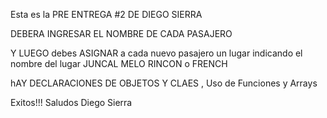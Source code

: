Esta es la PRE ENTREGA #2 DE DIEGO SIERRA

DEBERA INGRESAR EL NOMBRE DE CADA PASAJERO 

Y LUEGO debes ASIGNAR a cada nuevo pasajero un lugar indicando el nombre del lugar JUNCAL MELO RINCON o FRENCH

hAY DECLARACIONES DE OBJETOS Y CLAES , 
Uso de Funciones y Arrays

Exitos!!!
Saludos
Diego Sierra
